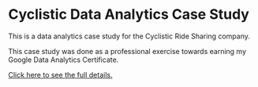 # Cyclistic Data Analytics Case Study

This is a data analytics case study for the Cyclistic Ride Sharing company.

This case study was done as a professional exercise towards earning my Google Data Analytics Certificate.

[Click here to see the full details.](report/Cyclistic_Data_Analytics_Report.md)
